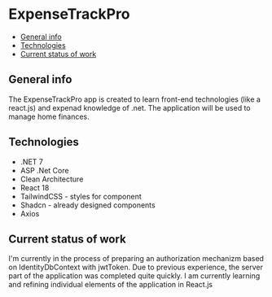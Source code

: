 # ExpenseTrackPro

- [General info](#general-info)
- [Technologies](#technologies)
- [Current status of work](#technologies)

## General info

<summary>The ExpenseTrackPro app is created to learn front-end technologies (like a react.js) and expenad knowledge of .net. The application will be used to manage home finances.</summary>

## Technologies

- .NET 7
- ASP .Net Core
- Clean Architecture
- React 18
- TailwindCSS - styles for component
- Shadcn - already designed components
- Axios

## Current status of work

I'm currently in the process of preparing an authorization mechanizm based on IdentityDbContext with jwtToken. Due to previous experience, the server part of the application was completed quite quickly. I am currently learning and refining individual elements of the application in React.js
